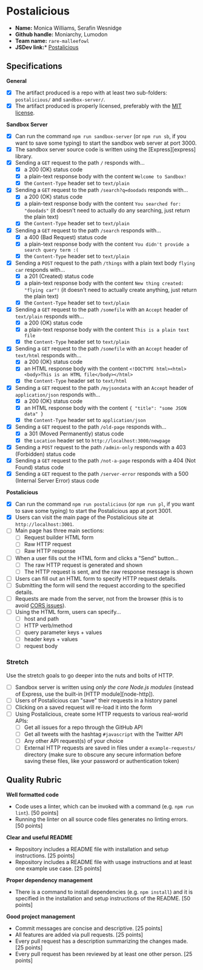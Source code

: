 # Postalicious

- **Name:** Monica Williams, Serafin Wesnidge
- **Github handle:** Moniarchy, Lumodon
- **Team name:** `rare-malleefowl`
- **JSDev link:*** [Postalicious](http://jsdev.learnersguild.org/goals/194-Postalicious-Demystifying_HTTP.html)

## Specifications

**General**

- [X] The artifact produced is a repo with at least two sub-folders: `postalicious/` and `sandbox-server/`.
- [X] The artifact produced is properly licensed, preferably with the [MIT license](https://opensource.org/licenses/MIT).

**Sandbox Server**

- [X] Can run the command `npm run sandbox-server` (or `npm run sb`, if you want to save some typing) to start the sandbox web server at port 3000.
- [X] The sandbox server source code is written using the [Express][express] library.
- [X] Sending a `GET` request to the path `/` responds with...
  - [X] a 200 (OK) status code
  - [X] a plain-text response body with the content `Welcome to Sandbox!`
  - [X] the `Content-Type` header set to `text/plain`
- [X] Sending a `GET` request to the path `/search?q=doodads` responds with...
  - [X] a 200 (OK) status code
  - [X] a plain-text response body with the content `You searched for: "doodads"` (it doesn't need to actually do any searching, just return the plain text)
  - [X] the `Content-Type` header set to `text/plain`
- [X] Sending a `GET` request to the path `/search` responds with...
  - [X] a 400 (Bad Request) status code
  - [X] a plain-text response body with the content `You didn't provide a search query term :(`
  - [X] the `Content-Type` header set to `text/plain`
- [X] Sending a `POST` request to the path `/things` with a plain text body `flying car` responds with...
  - [X] a 201 (Created) status code
  - [X] a plain-text response body with the content `New thing created: "flying car"!` (it doesn't need to actually create anything, just return the plain text)
  - [X] the `Content-Type` header set to `text/plain`
- [X] Sending a `GET` request to the path `/somefile` with an `Accept` header of `text/plain` responds with...
  - [X] a 200 (OK) status code
  - [X] a plain-text response body with the content `This is a plain text file`
  - [X] the `Content-Type` header set to `text/plain`
- [X] Sending a `GET` request to the path `/somefile` with an `Accept` header of `text/html` responds with...
  - [X] a 200 (OK) status code
  - [X] an HTML response body with the content `<!DOCTYPE html><html><body>This is an HTML file</body></html>`
  - [X] the `Content-Type` header set to `text/html`
- [X] Sending a `GET` request to the path `/myjsondata` with an `Accept` header of `application/json` responds with...
  - [X] a 200 (OK) status code
  - [X] an HTML response body with the content `{ "title": "some JSON data" }`
  - [X] the `Content-Type` header set to `application/json`
- [X] Sending a `GET` request to the path `/old-page` responds with...
  - [X] a 301 (Moved Permanently) status code
  - [X] the `Location` header set to `http://localhost:3000/newpage`
- [X] Sending a `POST` request to the path `/admin-only` responds with a 403 (Forbidden) status code
- [X] Sending a `GET` request to the path `/not-a-page` responds with a 404 (Not Found) status code
- [X] Sending a `GET` request to the path `/server-error` responds with a 500 (Internal Server Error) staus code

**Postalicious**

- [X] Can run the command `npm run postalicious` (or `npm run pl`, if you want to save some typing) to start the Postalicious app at port 3001.
- [X] Users can visit the main page of the Postalicious site at `http://localhost:3001`.
- [ ] Main page has three main sections:
  - [ ] Request builder HTML form
  - [ ] Raw HTTP request
  - [ ] Raw HTTP response
- [ ] When a user fills out the HTML form and clicks a "Send" button...
  - [ ] The raw HTTP request is generated and shown
  - [ ] The HTTP request is sent, and the raw response message is shown
- [ ] Users can fill out an HTML form to specify HTTP request details.
- [ ] Submitting the form will send the request according to the specified details.
- [ ] Requests are made from the server, not from the browser (this is to avoid [CORS issues](https://developer.mozilla.org/en-US/docs/Web/HTTP/Access_control_CORS)).
- [ ] Using the HTML form, users can specify...
  - [ ] host and path
  - [ ] HTTP verb/method
  - [ ] query parameter keys + values
  - [ ] header keys + values
  - [ ] request body

### Stretch

Use the stretch goals to go deeper into the nuts and bolts of HTTP.

- [ ] Sandbox server is written using _only the core Node.js modules_ (instead of Express, use the built-in [HTTP module][node-http]).
- [ ] Users of Postalicious can "save" their requests in a history panel
- [ ] Clicking on a saved request will re-load it into the form
- [ ] Using Postalicious, create some HTTP requests to various real-world APIs:
  - [ ] Get all issues for a repo through the GitHub API
  - [ ] Get all tweets with the hashtag `#javascript` with the Twitter API
  - [ ] Any other API request(s) of your choice
  - [ ] External HTTP requests are saved in files under a `example-requests/` directory (make sure to obscure any secure information before saving these files, like your password or authentication token)

## Quality Rubric

**Well formatted code**
- Code uses a linter, which can be invoked with a command (e.g. `npm run lint`). [50 points]
- Running the linter on all source code files generates no linting errors. [50 points]

**Clear and useful README**
- Repository includes a README file with installation and setup instructions. [25 points]
- Repository includes a README file with usage instructions and at least one example use case. [25 points]

**Proper dependency management**
- There is a command to install dependencies (e.g. `npm install`) and it is specified in the installation and setup instructions of the README. [50 points]

**Good project management**
- Commit messages are concise and descriptive. [25 points]
- All features are added via pull requests. [25 points]
- Every pull request has a description summarizing the changes made. [25 points]
- Every pull request has been reviewed by at least one other person. [25 points]
